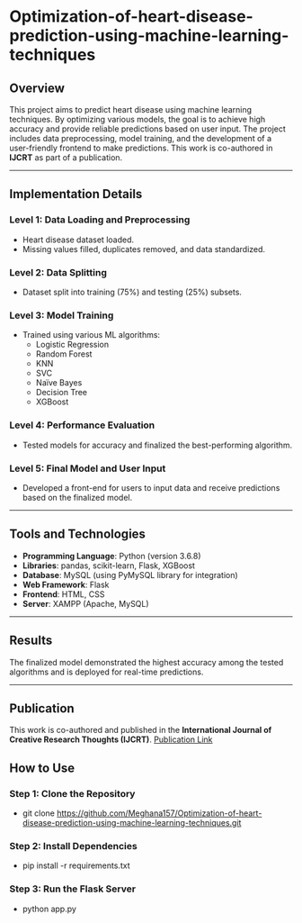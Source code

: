 # Optimization-of-heart-disease-prediction-using-machine-learning-techniques

## Overview
This project aims to predict heart disease using machine learning techniques. By optimizing various models, the goal is to achieve high accuracy and provide reliable predictions based on user input. The project includes data preprocessing, model training, and the development of a user-friendly frontend to make predictions. This work is co-authored in **IJCRT** as part of a publication.

---
## Implementation Details

### Level 1: Data Loading and Preprocessing
- Heart disease dataset loaded.
- Missing values filled, duplicates removed, and data standardized.

### Level 2: Data Splitting
- Dataset split into training (75%) and testing (25%) subsets.

### Level 3: Model Training
- Trained using various ML algorithms:
  - Logistic Regression
  - Random Forest
  - KNN
  - SVC
  - Naïve Bayes
  - Decision Tree
  - XGBoost

### Level 4: Performance Evaluation
- Tested models for accuracy and finalized the best-performing algorithm.

### Level 5: Final Model and User Input
- Developed a front-end for users to input data and receive predictions based on the finalized model.

---

## Tools and Technologies
- **Programming Language**: Python (version 3.6.8)
- **Libraries**: pandas, scikit-learn, Flask, XGBoost
- **Database**: MySQL (using PyMySQL library for integration)
- **Web Framework**: Flask
- **Frontend**: HTML, CSS
- **Server**: XAMPP (Apache, MySQL)

---

## Results
The finalized model demonstrated the highest accuracy among the tested algorithms and is deployed for real-time predictions.

---

## Publication
This work is co-authored and published in the **International Journal of Creative Research Thoughts (IJCRT)**. <a href="http://ijcrt.org/viewfull.php?&p_id=IJCRT2405241">Publication Link </a>

## How to Use

### Step 1: Clone the Repository

- git clone https://github.com/Meghana157/Optimization-of-heart-disease-prediction-using-machine-learning-techniques.git

### Step 2:  Install Dependencies
- pip install -r requirements.txt

### Step 3: Run the Flask Server
- python app.py



